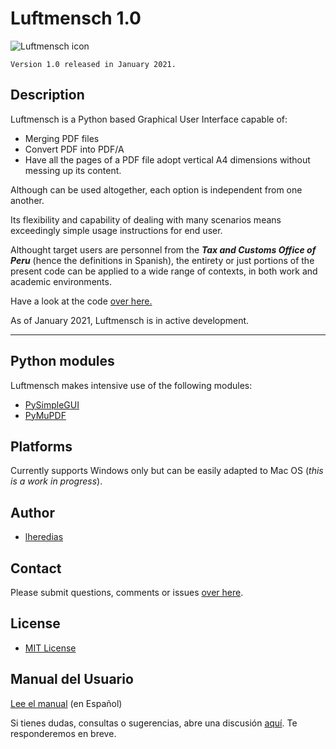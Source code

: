 # Luftmensch 1.0
![Luftmensch icon](https://raw.githubusercontent.com/lheredias/Luftmensch/main/finalicon.ico)

```
Version 1.0 released in January 2021.
```
## Description

Luftmensch is a Python based Graphical User Interface capable of:
    
* Merging PDF files
* Convert PDF into PDF/A
* Have all the pages of a PDF file adopt vertical A4 dimensions without messing up its content.

Although can be used altogether, each option is independent from one another.

Its flexibility and capability of dealing with many scenarios means exceedingly simple usage instructions for end user.

Althought target users are personnel from the ***Tax and Customs Office of Peru*** (hence the definitions in Spanish), the entirety or just portions of the present code can be applied to a wide range of contexts, in both work and academic environments.

Have a look at the code [over here.](https://github.com/lheredias)

As of January 2021, Luftmensch is in active development.

***

## Python modules
Luftmensch makes intensive use of the following modules:
* [PySimpleGUI](https://github.com/PySimpleGUI/PySimpleGUI)
* [PyMuPDF](https://github.com/pymupdf/PyMuPDF)

## Platforms

Currently supports Windows only but can be easily adapted to Mac OS (*this is a work in progress*).

## Author

* [lheredias](https://github.com/lheredias)

## Contact

Please submit questions, comments or issues [over here](https://github.com/lheredias/Luftmensch/discussions).

## License
* [MIT License](https://github.com/lheredias/Luftmensch/blob/main/LICENSE)

## Manual del Usuario
[Lee el manual](https://github.com/lheredias/Luftmensch/blob/main/Manual%20del%20usuario.pdf) (en Español)

Si tienes dudas, consultas o sugerencias, abre una discusión [aquí](https://github.com/lheredias/Luftmensch/discussions). Te responderemos en breve.
